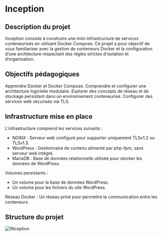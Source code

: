 # Inception

## Description du projet
Inception consiste à construire une mini-infrastructure de services conteneurisés en utilisant Docker Compose.
Ce projet a pour objectif de vous familiariser avec la gestion de conteneurs Docker et la configuration d’une architecture
respectant des règles strictes d’isolation et d’organisation.

## Objectifs pédagogiques
Apprendre Docker et Docker Compose.
Comprendre et configurer une architecture logicielle modulaire.
Explorer des concepts de réseau et de stockage persistant dans un environnement conteneurisé.
Configurer des services web sécurisés via TLS.

## Infrastructure mise en place
L’infrastructure comprend les services suivants :
- NGINX : Serveur web configuré pour supporter uniquement TLSv1.2 ou TLSv1.3.
- WordPress : Gestionnaire de contenu alimenté par php-fpm, sans serveur web intégré.
- MariaDB : Base de données relationnelle utilisée pour stocker les données de WordPress.

Volumes persistants :
- Un volume pour la base de données WordPress.
- Un volume pour les fichiers du site WordPress.

Réseau Docker : Un réseau privé pour permettre la communication entre les conteneurs.

## Structure du projet
![INception](https://github.com/user-attachments/assets/e030f444-5586-46fd-8408-80520d7efe6a)
